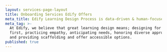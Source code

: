 ```yaml
---
layout: services-page-layout
title: Onboarding Services Edify Offers
meta_title: Edify Learning Design Process is data-driven & human-focused
meta_tag: >-
  At Edify, we believe that great learning design means; designing for people
  first, practicing empathy, anticipating needs, honoring diverse approaches,
  and providing scaffolding and offer accessible options.
published: true
---
```

